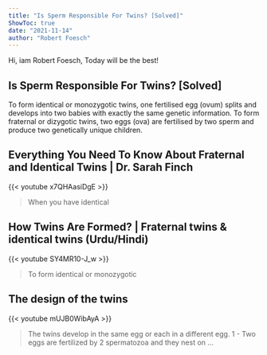 ```yaml
---
title: "Is Sperm Responsible For Twins? [Solved]"
ShowToc: true 
date: "2021-11-14"
author: "Robert Foesch" 
---
```


Hi, iam Robert Foesch, Today will be the best!
## Is Sperm Responsible For Twins? [Solved]
To form identical or monozygotic twins, one fertilised egg (ovum) splits and develops into two babies with exactly the same genetic information. To form fraternal or dizygotic twins, two eggs (ova) are fertilised by two sperm and produce two genetically unique children.

## Everything You Need To Know About Fraternal and Identical Twins | Dr. Sarah Finch
{{< youtube x7QHAasiDgE >}}
>When you have identical 

## How Twins Are Formed? | Fraternal twins & identical twins (Urdu/Hindi)
{{< youtube SY4MR10-J_w >}}
>To form identical or monozygotic 

## The design of the twins
{{< youtube mUJB0WibAyA >}}
>The twins develop in the same egg or each in a different egg.
1 - Two eggs are fertilized by 2 spermatozoa and they nest on ...

